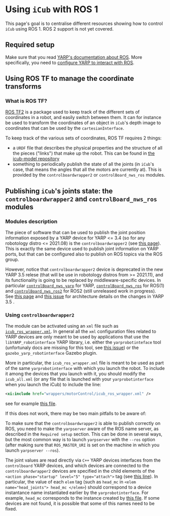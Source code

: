 # Using `iCub` with ROS 1

This page's goal is to centralise different resources showing how to control `iCub` using ROS 1. ROS 2 support is not yet covered.

## Required setup

Make sure that you read [YARP's documentation about ROS](http://www.yarp.it/latest/yarp_with_ros.html). More specifically, you need to [configure YARP to interact with ROS](http://www.yarp.it/latest/yarp_with_ros_nameservers.html).

## Using ROS TF to manage the coordinate transforms

### What is ROS TF?
[ROS TF2](http://wiki.ros.org/tf2) is a package used to keep track of the different sets of coordinates in a robot, and easily switch between them. It can for instance be used to transform the coordinates of an object in `iCub`'s depth image to coordinates that can be used by the `cartesianInterface`. 

To keep track of the various sets of coordinates, ROS TF requires 2 things:
- a `URDF` file that describes the physical properties and the structure of all the pieces ("links") that make up the robot. This can be found in [the icub-model repository](https://github.com/robotology/icub-models/)
- something to periodically publish the state of all the joints (in `iCub`'s case, that means the angles that all the motors are currently at). This is provided by the `controlboardwrapper2` or `controlBoard_nws_ros` modules.

## Publishing `iCub`'s joints state: the `controlboardwrapper2` and `controlBoard_nws_ros` modules

### Modules description 
The piece of software that can be used to publish the joint position information exposed by a YARP device for YARP <= 3.4 (so for any robotology distro <= 2021.08) is the `controlboardwrapper2` (see [this page](http://www.yarp.it/v3.4/classControlBoardWrapper.html#details)). This is exactly the same device used to publish joint information on YARP ports, but that can be configured also to publish on ROS topics via the ROS group.

However, notice that `controlboardwrapper2` device is deprecated in the new YARP 3.5 relese (that will be use in robotology distros from >= 2021.11), and its functionality is going to be replaced by middleware-specific devices. In particular [`controlBoard_nws_yarp`](http://www.yarp.it/v3.5/classControlBoard__nws__yarp.html) for YARP, [`controlBoard_nws_ros`](http://www.yarp.it/v3.5/classControlBoard__nws__ros.html) for ROS(1) and [`controlBoard_nws_ros2`](https://github.com/robotology-playground/yarp-ros2/tree/master/src/devices/controlBoard_nws_ros2) for ROS2 (still unreleased work in progress). See [this page](http://www.yarp.it/latest/nws_and_nwc_architecture.html) and [this issue](https://github.com/robotology/yarp/discussions/2441) for architecture details on the changes in YARP 3.5 .

### Using `controlboardwrapper2`
The module can be activated using an `xml` file such as [`icub_ros_wrapper.xml`](https://github.com/robotology/robots-configuration/blob/v1.21.0/iCubLondon01/wrappers/motorControl/icub_ros_wrapper.xml). In general all the `xml` configuration files related to YARP devices are only meant to be used by applications that use the `libYARP_robotinterface` YARP library, i.e. either the `yarprobotinteface` tool (unfortunaly docs are missing for this tool, see [this issue](https://github.com/robotology/yarp/issues/870)) or the `gazebo_yarp_robotinterface` Gazebo plugin.

More in particular, the `icub_ros_wrapper.xml` file is meant to be used as part of the same `yarprobotinterface` with which you launch the robot. To include it among the devices that you launch with it, you should modify the `icub_all.xml` (or any file that is launched with your `yarprobotinterface` when you launch the iCub) to include the line:

```xml
<xi:include href="wrappers/motorControl/icub_ros_wrapper.xml" />
```
see for example [this file](https://github.com/robotology/robots-configuration/blob/v1.21.0/iCubGenova04/icub_wbd.xml#L120).

If this does not work, there may be two main pitfalls to be aware of:

To make sure that the `controlboardwrapper2` is able to publish correctly on ROS, you need to make the `yarpserver` aware of the ROS name server, as described in the `Required setup` section. This can be done in several ways, but the most common way is to launch `yarpserver` with the `--ros` option (after making sure that `ROS_MASTER_URI` is set on the machine in which you launch `yarpserver --ros`).

The joint values are read directly via `C++` YARP devices interfaces from the `controlboard` YARP devices, and which devices are connected to the `controlboardwrapper2` devices are specified in the child elements of the `<action phase="startup" level="5" type="attach">` tag (see [this line](https://github.com/robotology/robots-configuration/blob/v1.21.0/iCubLondon01/wrappers/motorControl/icub_ros_wrapper.xml#L25)). In particular, the value of each `elem` tag (such as `head_mc` in `<elem name="head_joints"> head_mc </elem>`) should correspond to a device instantance name instantiated earlier by the `yarprobotinterface`. For example, `head_mc` corresponds to the instance created by [this file](https://github.com/robotology/robots-configuration/blob/v1.21.0/iCubLondon01/hardware/motorControl/icub_head.xml#L4). If some devices are not found, it is possible that some of this names need to be fixed.
